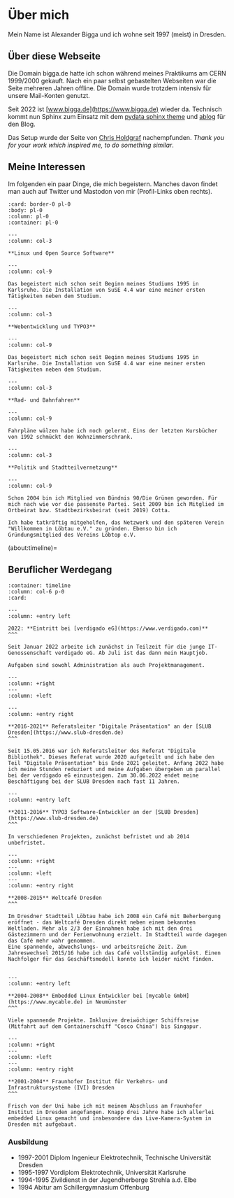 # Über mich

Mein Name ist Alexander Bigga und ich wohne seit 1997 (meist) in Dresden.

## Über diese Webseite

Die Domain bigga.de hatte ich schon während meines Praktikums am CERN 1999/2000 gekauft. Nach ein paar selbst gebastelten Webseiten war die Seite mehreren Jahren offline. Die Domain wurde trotzdem intensiv für unsere Mail-Konten genutzt.

Seit 2022 ist [www.bigga.de](https://www.bigga.de) wieder da. Technisch kommt nun Sphinx zum Einsatz mit dem [pydata sphinx theme](https://pydata-sphinx-theme.readthedocs.io/) und [ablog](https://ablog.readthedocs.io/) für den Blog.

Das Setup wurde der Seite von [Chris Holdgraf](https://predictablynoisy.com/) nachempfunden. _Thank you for your work which inspired me, to do something similar_.

## Meine Interessen

Im folgenden ein paar Dinge, die mich begeistern. Manches davon findet man auch auf Twitter und Mastodon von mir (Profil-Links oben rechts).

```{panels}
:card: border-0 pl-0
:body: pl-0
:column: pl-0
:container: pl-0

---
:column: col-3

**Linux und Open Source Software**

---
:column: col-9

Das begeistert mich schon seit Beginn meines Studiums 1995 in Karlsruhe. Die Installation von SuSE 4.4 war eine meiner ersten Tätigkeiten neben dem Studium.

---
:column: col-3

**Webentwicklung und TYPO3**

---
:column: col-9

Das begeistert mich schon seit Beginn meines Studiums 1995 in Karlsruhe. Die Installation von SuSE 4.4 war eine meiner ersten Tätigkeiten neben dem Studium.

---
:column: col-3

**Rad- und Bahnfahren**

---
:column: col-9

Fahrpläne wälzen habe ich noch gelernt. Eins der letzten Kursbücher von 1992 schmückt den Wohnzimmerschrank.

---
:column: col-3

**Politik und Stadtteilvernetzung**

---
:column: col-9

Schon 2004 bin ich Mitglied von Bündnis 90/Die Grünen geworden. Für mich nach wie vor die passenste Partei. Seit 2009 bin ich Mitglied im Ortbeirat bzw. Stadtbezirksbeirat (seit 2019) Cotta.

Ich habe tatkräftig mitgeholfen, das Netzwerk und den späteren Verein "Willkommen in Löbtau e.V." zu gründen. Ebenso bin ich Gründungsmitglied des Vereins Löbtop e.V.

```
(about:timeline)=

## Beruflicher Werdegang


````{panels}
:container: timeline
:column: col-6 p-0
:card:

---
:column: +entry left

2022: **Eintritt bei [verdigado eG](https://www.verdigado.com)**
^^^

Seit Januar 2022 arbeite ich zunächst in Teilzeit für die junge IT-Genossenschaft verdigado eG. Ab Juli ist das dann mein Hauptjob.

Aufgaben sind sowohl Administration als auch Projektmanagement.

---
:column: +right
---
:column: +left

---
:column: +entry right

**2016-2021** Referatsleiter "Digitale Präsentation" an der [SLUB Dresden](https://www.slub-dresden.de)
^^^

Seit 15.05.2016 war ich Referatsleiter des Referat "Digitale Bibliothek". Dieses Referat wurde 2020 aufgeteilt und ich habe den Teil "Digitale Präsentation" bis Ende 2021 geleitet. Anfang 2022 habe ich meine Stunden reduziert und meine Aufgaben übergeben um parallel bei der verdigado eG einzusteigen. Zum 30.06.2022 endet meine Beschäftigung bei der SLUB Dresden nach fast 11 Jahren.

---
:column: +entry left

**2011-2016** TYPO3 Software-Entwickler an der [SLUB Dresden](https://www.slub-dresden.de)
^^^

In verschiedenen Projekten, zunächst befristet und ab 2014 unbefristet.

---
:column: +right
---
:column: +left
---
:column: +entry right

**2008-2015** Weltcafé Dresden
^^^

Im Dresdner Stadtteil Löbtau habe ich 2008 ein Café mit Beherbergung eröffnet - das Weltcafé Dresden direkt neben einem bekannten Weltladen. Mehr als 2/3 der Einnahmen habe ich mit den drei Gästezimmern und der Ferienwohnung erzielt. Im Stadtteil wurde dagegen das Café mehr wahr genommen.
Eine spannende, abwechslungs- und arbeitsreiche Zeit. Zum Jahreswechsel 2015/16 habe ich das Café vollständig aufgelöst. Einen Nachfolger für das Geschäftsmodell konnte ich leider nicht finden.


---
:column: +entry left

**2004-2008** Embedded Linux Entwickler bei [mycable GmbH](https://www.mycable.de) in Neumünster
^^^

Viele spannende Projekte. Inklusive dreiwöchiger Schiffsreise (Mitfahrt auf dem Containerschiff "Cosco China") bis Singapur.

---
:column: +right
---
:column: +left
---
:column: +entry right

**2001-2004** Fraunhofer Institut für Verkehrs- und Infrastruktursysteme (IVI) Dresden
^^^

Frisch von der Uni habe ich mit meinem Abschluss am Fraunhofer Institut in Dresden angefangen. Knapp drei Jahre habe ich allerlei embedded Linux gemacht und insbesondere das Live-Kamera-System in Dresden mit aufgebaut.

````

### Ausbildung

* 1997-2001 Diplom Ingenieur Elektrotechnik, Technische Universität Dresden
* 1995-1997 Vordiplom Elektrotechnik, Universität Karlsruhe
* 1994-1995 Zivildienst in der Jugendherberge Strehla a.d. Elbe
* 1994 Abitur am Schillergymnasium Offenburg